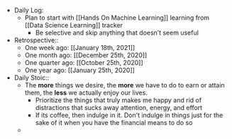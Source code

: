- Daily Log:
    - Plan to start with [[Hands On Machine Learning]] learning from [[Data Science Learning]] tracker
        - Be selective and skip anything that doesn’t seem useful
- Retrospective::
    - One week ago: [[January 18th, 2021]]
    - One month ago: [[December 25th, 2020]]
    - One quarter ago: [[October 25th, 2020]]
    - One year ago: [[January 25th, 2020]]
- Daily Stoic::
    - The __more__ things we desire, the __more__ we have to do to earn or attain them, the __less__ we actually enjoy our lives.
        - Prioritize the things that truly makes me happy and rid of distractions that sucks away attention, energy, and effort
        - If its coffee, then indulge in it. Don't indulge in things just for the sake of it when you have the financial means to do so
    -
